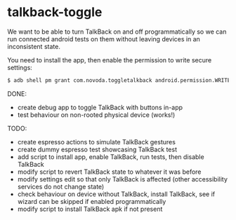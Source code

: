talkback-toggle
=============
We want to be able to turn TalkBack on and off programmatically so we can run connected android tests on them without leaving devices in an inconsistent state.

You need to install the app, then enable the permission to write secure settings:

```bash
$ adb shell pm grant com.novoda.toggletalkback android.permission.WRITE_SECURE_SETTINGS
```

DONE:
- create debug app to toggle TalkBack with buttons in-app
- test behaviour on non-rooted physical device (works!)

TODO:
- create espresso actions to simulate TalkBack gestures
- create dummy espresso test showcasing TalkBack test
- add script to install app, enable TalkBack, run tests, then disable TalkBack
- modify script to revert TalkBack state to whatever it was before
- modify settings edit so that only TalkBack is affected (other accessibility services do not change state)
- check behaviour on device without TalkBack, install TalkBack, see if wizard can be skipped if enabled programmatically
- modify script to install TalkBack apk if not present